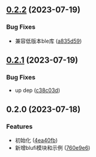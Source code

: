 

## [0.2.2](https://github.com/kafudev/react-native-esp-blufi/compare/v0.2.1...v0.2.2) (2023-07-19)


### Bug Fixes

* 兼容低版本ble库 ([a835d59](https://github.com/kafudev/react-native-esp-blufi/commit/a835d590af598f2d157bd66d8e7ec371b612a5d2))

## [0.2.1](https://github.com/kafudev/react-native-esp-blufi/compare/v0.2.0...v0.2.1) (2023-07-19)


### Bug Fixes

* up dep ([c38c03d](https://github.com/kafudev/react-native-esp-blufi/commit/c38c03deb6540740435b3c94036f7cab6d9c6dd4))

## 0.2.0 (2023-07-18)


### Features

* 初始化 ([4ea40fb](https://github.com/kafudev/react-native-esp-blufi/commit/4ea40fb9004d74925f3821b34b742503df9f8afc))
* 新增blufi模块和示例 ([760e9e6](https://github.com/kafudev/react-native-esp-blufi/commit/760e9e6d16978546f1090c1bcf98d47c41950908))